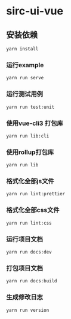 # sirc-ui-vue

## 安装依赖
```
yarn install
```

### 运行example
```
yarn run serve
```

### 运行测试用例
```
yarn run test:unit
```

### 使用vue-cli3 打包库
```
yarn run lib:cli
```

### 使用rollup打包库
```
yarn run lib
```

### 格式化全部js文件
```
yarn run lint:prettier
```

### 格式化全部css文件
```
yarn run lint:css
```
### 运行项目文档
```
yarn run docs:dev
```

### 打包项目文档
```
yarn run docs:build
```

### 生成修改日志
```
yarn run version
```
